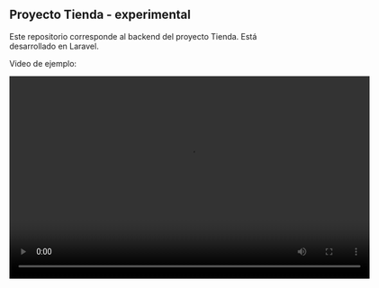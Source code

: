 <h2>Proyecto Tienda - experimental</h2>


Este repositorio corresponde al backend del proyecto Tienda.
Está desarrollado en Laravel.


Video de ejemplo: 

<video src="[video.mp4](https://drive.google.com/file/d/1hQoXFwSALMKoiGLDpq5lQrO0pVg8z72l/view?usp=drive_link)" controls width="640" height="360">
</video>

